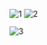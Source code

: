 ![1](https://github.com/user-attachments/assets/73734b72-0264-4f70-9736-5d455bb09048)
![2](https://github.com/user-attachments/assets/bf83b334-ca43-4ff3-961b-ff3c65c51534)

![3](https://github.com/user-attachments/assets/8905362d-f24c-4ead-8f38-441a67d1eacd)

